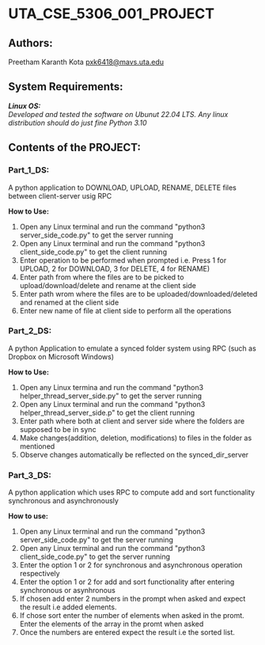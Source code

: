 # UTA_CSE_5306_001_PROJECT

## Authors:
Preetham Karanth Kota
pxk6418@mavs.uta.edu

## System Requirements:
_***Linux OS:***</br>
Developed and tested the software on Ubunut 22.04 LTS. Any linux distribution should do just fine
Python 3.10_

## Contents of the PROJECT:

### Part_1_DS:
A python application to DOWNLOAD, UPLOAD, RENAME, DELETE files between client-server usig RPC</br>

**How to Use:**</br>
1. Open any Linux terminal and run the command "python3 server_side_code.py" to get the server running </br>
2. Open any Linux terminal and run the command "python3 client_side_code.py" to get the client running </br>
3. Enter operation to be performed when prompted i.e. Press 1 for UPLOAD, 2 for DOWNLOAD, 3 for DELETE, 4 for RENAME) </br>
4. Enter path from where the files are to be picked to upload/download/delete and rename at the client side </br>
5. Enter path wrom where the files are to be uploaded/downloaded/deleted and renamed at the client side </br>
6. Enter new name of file at client side to perform all the operations</br>

### Part_2_DS:
A python Application to emulate a synced folder system using RPC (such as Dropbox on Microsoft Windows)

**How to Use:** </br>
1. Open any Linux termina and run the command "python3 helper_thread_server_side.py" to get the server running </br>
2. Open any Linux terminal and run the command "python3 helper_thread_server_side.p" to get the client running </br>
3. Enter path where both at client and server side where the folders are supposed to be in sync </br>
4. Make changes(addition, deletion, modifications) to files in the folder as mentioned </br>
5. Observe changes automatically be reflected on the synced_dir_server </br>

### Part_3_DS:
A python application which uses RPC to compute add and sort functionality synchronous and asynchronously

**How to use:** </br>
1. Open any Linux terminal and run the command "python3 server_side_code.py" to get the server running </br>
2. Open any Linux terminal and run the command "python3 client_side_code.py" to get the server running </br>
3. Enter the option 1 or 2 for synchronous and asynchronous operation respectively </br>
4. Enter the option 1 or 2 for add and sort functionality after entering synchronous or asynhronous</br>
5. If chosen add enter 2 numbers in the prompt when asked and expect the result i.e added elements.</br>
6. If chose sort enter the number of elements when asked in the promt. Enter the elements of the array in the promt when asked </br>
7. Once the numbers are entered expect the result i.e the sorted list.
